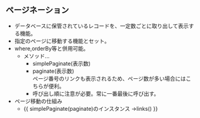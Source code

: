 ## ページネーション
- データベースに保管されているレコードを、一定数ごとに取り出して表示する機能。
- 指定のページに移動する機能とセット。
- where,orderBy等と併用可能。
  - メソッド...
    - simplePaginate(表示数)
    - paginate(表示数)  
    ページ番号のリンクも表示されるため、ページ数が多い場合にはこちらが便利。
    - 呼び出し順に注意が必要。常に一番最後に呼び出す。
 - ページ移動の仕組み
   - {{ simplePaginate(paginate)のインスタンス ->links() }}
